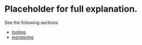 <!---
your comment goes here
alternate approaches
do structured logging to Stackdriver

risk based approach.


next level: generate the project and its contents, including the logging.
-->

# Placeholder for full explanation.
See the following sections:
* [tooling](txt/tooling.md)
* [monitoring](txt/monitoring.md)
